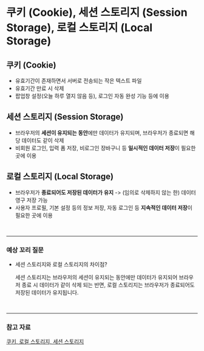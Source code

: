 # 쿠키 (Cookie), 세션 스토리지 (Session Storage), 로컬 스토리지 (Local Storage)

## 쿠키 (Cookie)

* 유효기간이 존재하면서 서버로 전송되는 작은 텍스트 파일
* 유효기간 만료 시 삭제
* 팝업창 설정(오늘 하루 열지 않음 등), 로그인 자동 완성 기능 등에 이용

## 세션 스토리지 (Session Storage)

* 브라우저의 **세션이 유지되는 동안**에만 데이터가 유지되며, 브라우저가 종료되면 해당 데이터도 같이 삭제
* 비회원 로그인, 입력 폼 저장, 비로그인 장바구니 등 **일시적인 데이터 저장**이 필요한 곳에 이용

## 로컬 스토리지 (Local Storage)

* 브라우저가 **종료되어도 저장된 데이터가 유지** -> (임의로 삭제하지 않는 한) 데이터 영구 저장 가능
* 사용자 프로필, 기본 설정 등의 정보 저장, 자동 로그인 등 **지속적인 데이터 저장**이 필요한 곳에 이용


<br/>

---

### 예상 꼬리 질문

* 세션 스토리지와 로컬 스토리지의 차이점?

  세션 스토리지는 브라우저의 세션이 유지되는 동안에만 데이터가 유지되어 브라우저 종료 시 데이터가 같이 삭제 되는 반면, 로컬 스토리지는 브라우저가 종료되어도 저장된 데이터가 유지됩니다.


<br/>

---

### 참고 자료

[쿠키, 로컬 스토리지, 세션 스토리지](https://velog.io/@hs0217/%EC%BF%A0%ED%82%A4-%EB%A1%9C%EC%BB%AC-%EC%8A%A4%ED%86%A0%EB%A6%AC%EC%A7%80-%EC%84%B8%EC%85%98-%EC%8A%A4%ED%86%A0%EB%A6%AC%EC%A7%80)
